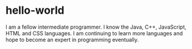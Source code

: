 # hello-world

I am a fellow intermediate programmer. I know the Java, C++, JavaScript, HTML and CSS languages. I am continuing to learn more languages and hope to become an expert in programming eventually.
